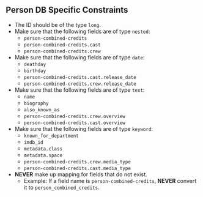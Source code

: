 ## Person DB Specific Constraints
- The ID should be of the type `long`.
- Make sure that the following fields are of type `nested`:
  - `person-combined-credits`
  - `person-combined-credits.cast`
  - `person-combined-credits.crew`
- Make sure that the following fields are of type `date`:
  - `deathday`
  - `birthday`
  - `person-combined-credits.cast.release_date`
  - `person-combined-credits.crew.release_date`
- Make sure that the following fields are of type `text`:
  - `name`
  - `biography`
  - `also_known_as`
  - `person-combined-credits.crew.overview`
  - `person-combined-credits.cast.overview`
- Make sure that the following fields are of type `keyword`:
  - `known_for_department`
  - `imdb_id`
  - `metadata.class`
  - `metadata.space`
  - `person-combined-credits.crew.media_type`
  - `person-combined-credits.cast.media_type`
- **NEVER** make up mapping for fields that do not exist.
  - Example: If a field name is `person-combined-credits`, **NEVER** convert it to `person_combined_credits`.
